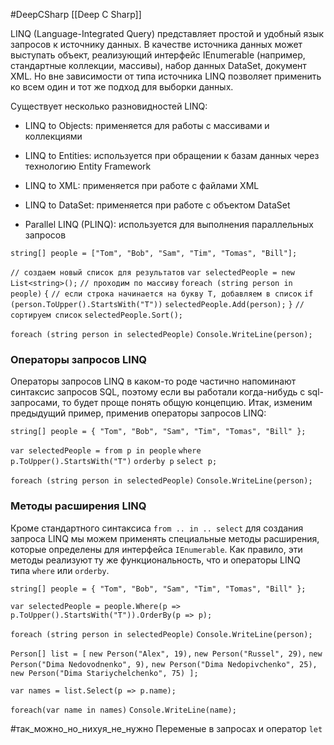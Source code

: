 #DeepCSharp 
[[Deep C Sharp]]

LINQ (Language-Integrated Query) представляет простой и удобный язык запросов к источнику данных. В качестве источника данных может выступать объект, реализующий интерфейс IEnumerable (например, стандартные коллекции, массивы), набор данных DataSet, документ XML. Но вне зависимости от типа источника LINQ позволяет применить ко всем один и тот же подход для выборки данных.

Существует несколько разновидностей LINQ:

- LINQ to Objects: применяется для работы с массивами и коллекциями
    
- LINQ to Entities: используется при обращении к базам данных через технологию Entity Framework
    
- LINQ to XML: применяется при работе с файлами XML
    
- LINQ to DataSet: применяется при работе с объектом DataSet
    
- Parallel LINQ (PLINQ): используется для выполнения параллельных запросов


`string[] people = ["Tom", "Bob", "Sam", "Tim", "Tomas", "Bill"];`

`// создаем новый список для результатов`
`var selectedPeople = new List<string>();`
`// проходим по массиву`
`foreach (string person in people)`
`{`
    `// если строка начинается на букву T, добавляем в список`
    `if (person.ToUpper().StartsWith("T"))`
        `selectedPeople.Add(person);`
`}`
`// сортируем список`
`selectedPeople.Sort();`

`foreach (string person in selectedPeople)`
    `Console.WriteLine(person);`

### Операторы запросов LINQ

Операторы запросов LINQ в каком-то роде частично напоминают синтаксис запросов SQL, поэтому если вы работали когда-нибудь с sql-запросами, то будет проще понять общую концепцию. Итак, изменим предыдущий пример, применив операторы запросов LINQ:

`string[] people = { "Tom", "Bob", "Sam", "Tim", "Tomas", "Bill" };`


`var selectedPeople = from p in people` 
                     `where p.ToUpper().StartsWith("T")`
                     `orderby p`
                     `select p;`

`foreach (string person in selectedPeople)`
    `Console.WriteLine(person);`

### Методы расширения LINQ

Кроме стандартного синтаксиса `from .. in .. select` для создания запроса LINQ мы можем применять специальные методы расширения, которые определены для интерфейса `IEnumerable`. Как правило, эти методы реализуют ту же функциональность, что и операторы LINQ типа `where` или `orderby`.

`string[] people = { "Tom", "Bob", "Sam", "Tim", "Tomas", "Bill" };`

`var selectedPeople = people.Where(p => p.ToUpper().StartsWith("T")).OrderBy(p => p);`

`foreach (string person in selectedPeople)`
    `Console.WriteLine(person);`


`Person[] list = [`
    `new Person("Alex", 19),` 
    `new Person("Russel", 29),` 
    `new Person("Dima Nedovodnenko", 9),`
    `new Person("Dima Nedopivchenko", 25),`
    `new Person("Dima Stariychelchenko", 75) ];`

`var names = list.Select(p => p.name);`

`foreach(var name in names)`
    `Console.WriteLine(name);` 

#так_можно_но_нихуя_не_нужно 
Переменые в запросах и оператор `let`

